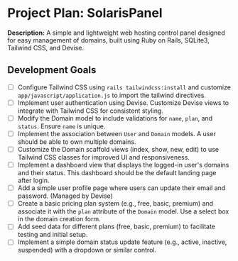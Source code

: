 # Project Plan: SolarisPanel

**Description:** A simple and lightweight web hosting control panel designed for easy management of domains, built using Ruby on Rails, SQLite3, Tailwind CSS, and Devise.


## Development Goals

- [ ] Configure Tailwind CSS using `rails tailwindcss:install` and customize `app/javascript/application.js` to import the tailwind directives.
- [ ] Implement user authentication using Devise. Customize Devise views to integrate with Tailwind CSS for consistent styling.
- [ ] Modify the Domain model to include validations for `name`, `plan`, and `status`. Ensure `name` is unique.
- [ ] Implement the association between `User` and `Domain` models. A user should be able to own multiple domains.
- [ ] Customize the Domain scaffold views (index, show, new, edit) to use Tailwind CSS classes for improved UI and responsiveness.
- [ ] Implement a dashboard view that displays the logged-in user's domains and their status. This dashboard should be the default landing page after login.
- [ ] Add a simple user profile page where users can update their email and password. (Managed by Devise)
- [ ] Create a basic pricing plan system (e.g., free, basic, premium) and associate it with the `plan` attribute of the `Domain` model. Use a select box in the domain creation form.
- [ ] Add seed data for different plans (free, basic, premium) to facilitate testing and initial setup.
- [ ] Implement a simple domain status update feature (e.g., active, inactive, suspended) with a dropdown or similar control.
